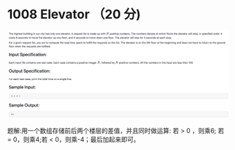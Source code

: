 # 1008 Elevator （20 分)

![](1008.png)

题解:用一个数组存储前后两个楼层的差值，并且同时做运算: 若 > 0 ，则乘6; 若 = 0，则乘4;若 < 0，则乘-4；最后加起来即可。

